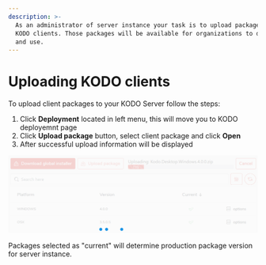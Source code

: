 ```yaml
---
description: >-
  As an administrator of server instance your task is to upload package with
  KODO clients. Those packages will be available for organizations to download
  and use.
---
```


# Uploading KODO clients

To upload client packages to your KODO Server follow the steps:

1. Click **Deployment** located in left menu, this will move you to KODO deployemnt page
2. Click **Upload package** button, select client package and click **Open**
3. After successful upload information will be displayed

![](../../.gitbook/assets/uploadpkg2.PNG)

Packages selected as "current" will determine production package version for server instance.

